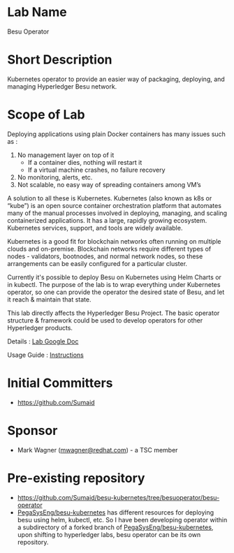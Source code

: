 # Lab Name
Besu Operator

# Short Description
Kubernetes operator to provide an easier way of packaging, deploying, and managing Hyperledger Besu network.

# Scope of Lab
Deploying applications using plain Docker containers has many issues such as :

1. No management layer on top of it
   - If a container dies, nothing will restart it
   - If a virtual machine crashes, no failure recovery
2. No monitoring, alerts, etc.
3. Not scalable, no easy way of spreading containers among VM’s

A solution to all these is Kubernetes. Kubernetes (also known as k8s or “kube”) is an open source container orchestration platform that automates many of the manual processes involved in deploying, managing, and scaling containerized applications. It has a large, rapidly growing ecosystem. Kubernetes services, support, and tools are widely available.

Kubernetes is a good fit for blockchain networks often running on multiple clouds and on-premise. Blockchain networks require different types of nodes - validators, bootnodes, and normal network nodes, so these arrangements can be easily configured for a particular cluster.

Currently it's possible to deploy Besu on Kubernetes using Helm Charts or in kubectl. The purpose of the lab is to wrap everything under Kubernetes operator, so one can provide the operator the desired state of Besu, and let it reach & maintain that state.

This lab directly affects the Hyperledger Besu Project. The basic operator structure & framework could be used to develop operators for other Hyperledger products.

Details : [Lab Google Doc](https://docs.google.com/document/d/1GdBv62g8dsASe4QSESar5JZNzMq2gq5L5onEqJa2HFg/edit?usp=sharing)

Usage Guide : [Instructions](./guide.md)

# Initial Committers
- https://github.com/Sumaid

# Sponsor
- Mark Wagner (mwagner@redhat.com) - a TSC member

# Pre-existing repository
- https://github.com/Sumaid/besu-kubernetes/tree/besuoperator/besu-operator
- [PegaSysEng/besu-kubernetes](https://github.com/PegaSysEng/besu-kubernetes) has different resources for deploying besu using helm, kubectl, etc. So I have been developing operator within a subdirectory of a forked branch of [PegaSysEng/besu-kubernetes](https://github.com/PegaSysEng/besu-kubernetes), upon shifting to hyperledger labs, besu operator can be its own repository.
